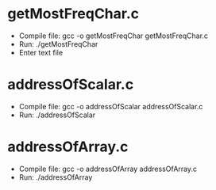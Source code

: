 # getMostFreqChar.c
- Compile file: gcc -o getMostFreqChar getMostFreqChar.c
- Run: ./getMostFreqChar
- Enter text file

# addressOfScalar.c
- Compile file: gcc -o addressOfScalar addressOfScalar.c
- Run: ./addressOfScalar

# addressOfArray.c
- Compile file: gcc -o addressOfArray addressOfArray.c
- Run: ./addressOfArray
